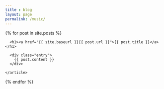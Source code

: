 ```yaml
---
title : blog
layout: page
permalink: /music/
---
```

<div class="posts">
  {% for post in site.posts %}
    <article class="post">
 
      <h1><a href="{{ site.baseurl }}{{ post.url }}">{{ post.title }}</a></h1>
 
      <div class="entry">
        {{ post.content }}
      </div>

    </article>
  {% endfor %}
</div>
